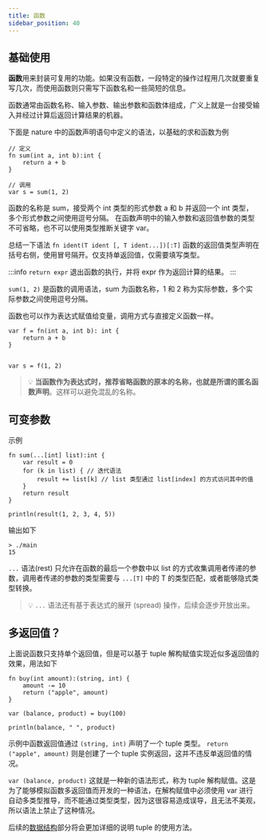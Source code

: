 ```yaml
---
title: 函数
sidebar_position: 40
---
```


## 基础使用

**函数**用来封装可复用的功能。如果没有函数，一段特定的操作过程用几次就要重复写几次，而使用函数则只需写下函数名和一些简短的信息。

函数通常由函数名称、输入参数、输出参数和函数体组成，广义上就是一台接受输入并经过计算后返回计算结果的机器。

下面是 nature 中的函数声明语句中定义的语法，以基础的求和函数为例

```nature
// 定义
fn sum(int a, int b):int {
	return a + b
}

// 调用
var s = sum(1, 2)
```

函数的名称是 sum，接受两个 int 类型的形式参数 a 和 b 并返回一个 int 类型，多个形式参数之间使用逗号分隔。 在函数声明中的输入参数和返回值参数的类型不可省略，也不可以使用类型推断关键字 var。

总结一下语法 `fn ident(T ident [, T ident...])[:T]` 函数的返回值类型声明在括号右侧，使用冒号隔开。仅支持单返回值，仅需要填写类型。

:::info
`return expr` 退出函数的执行，并将 expr 作为返回计算的结果。
:::

`sum(1, 2)` 是函数的调用语法，sum 为函数名称，1 和 2 称为实际参数，多个实际参数之间使用逗号分隔。

函数也可以作为表达式赋值给变量，调用方式与直接定义函数一样。

```nature
var f = fn(int a, int b): int {
	return a + b
}


var s = f(1, 2)
```

> 💡 **当函数作为表达式时，推荐省略函数的原本的名称，也就是所谓的匿名函数声明**。这样可以避免混乱的名称。

## 可变参数

示例

```nature
fn sum(...[int] list):int {
	var result = 0
	for (k in list) { // 迭代语法
		result += list[k] // list 类型通过 list[index] 的方式访问其中的值
	}
	return result
}

println(result(1, 2, 3, 4, 5))
```

输出如下

```shell
> ./main
15
```

`...` 语法(rest) 只允许在函数的最后一个参数中以 list 的方式收集调用者传递的参数，调用者传递的参数的类型需要与 `...[T]` 中的 T 的类型匹配，或者能够隐式类型转换。

> 💡 `...` 语法还有基于表达式的展开 (spread) 操作，后续会逐步开放出来。

## 多返回值？

上面说函数只支持单个返回值，但是可以基于 tuple 解构赋值实现近似多返回值的效果，用法如下

```nature
fn buy(int amount):(string, int) {
	amount -= 10
	return ("apple", amount)
}

var (balance, product) = buy(100)

println(balance, " ", product)
```

示例中函数返回值通过 `(string, int)` 声明了一个 tuple 类型。 `return ("apple", amount)` 则是创建了一个 tuple 实例返回，这并不违反单返回值的情况。

`var (balance, product)` 这就是一种新的语法形式，称为 tuple 解构赋值。这是为了能够模拟函数多返回值而开发的一种语法，在解构赋值中必须使用 var 进行自动多类型推导，而不能通过类型类型，因为这很容易造成误导，且无法不美观，所以语法上禁止了这种情况。

后续的[数据结构](docs/digging-deeper/data-structure.md)部分将会更加详细的说明 tuple 的使用方法。

